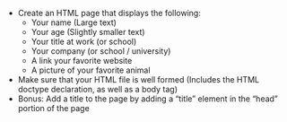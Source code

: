 * Create an HTML page that displays the following:
    * Your name (Large text)
    * Your age (Slightly smaller text)
    * Your title at work (or school)
    * Your company (or school / university)
    * A link your favorite website
    * A picture of your favorite animal
* Make sure that your HTML file is well formed (Includes the HTML doctype declaration, as well as a body tag)
* Bonus: Add a title to the page by adding a “title” element in the “head” portion of the page
